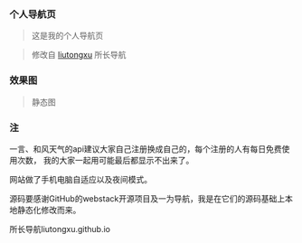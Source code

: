 
### 个人导航页

>这是我的个人导航页

>修改自 [liutongxu](https://liutongxu.github.io) 所长导航

### 效果图

>静态图



### 注

一言、和风天气的api建议大家自己注册换成自己的，每个注册的人有每日免费使用次数，
我的大家一起用可能最后都显示不出来了。

网站做了手机电脑自适应以及夜间模式。

源码要感谢GitHub的webstack开源项目及一为导航，我是在它们的源码基础上本地静态化修改而来。

所长导航liutongxu.github.io
